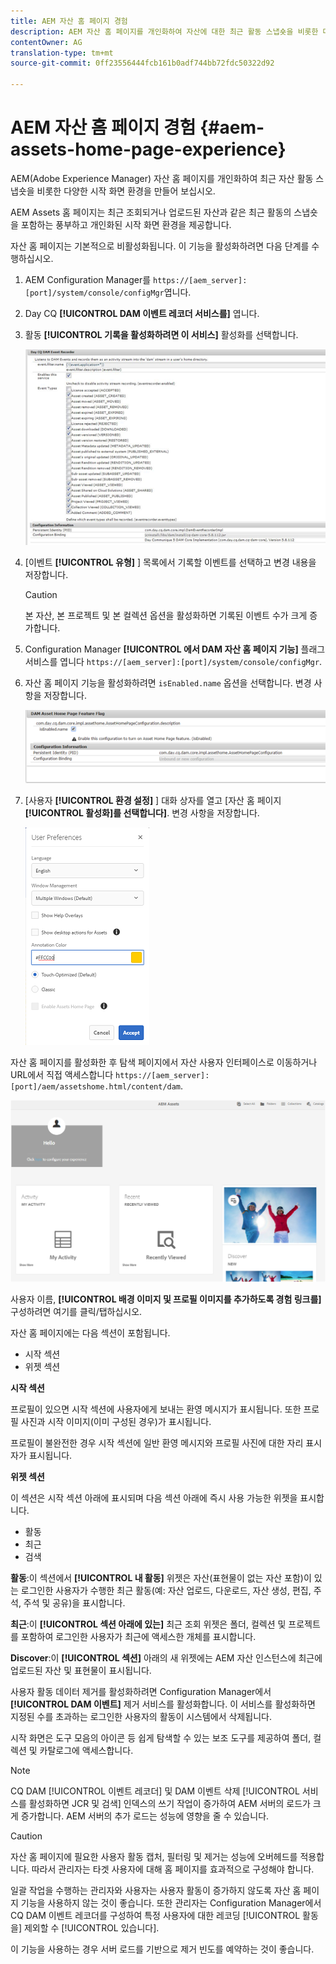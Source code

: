 ```yaml
---
title: AEM 자산 홈 페이지 경험
description: AEM 자산 홈 페이지를 개인화하여 자산에 대한 최근 활동 스냅숏을 비롯한 다양한 시작 화면 환경을 제공합니다.
contentOwner: AG
translation-type: tm+mt
source-git-commit: 0ff23556444fcb161b0adf744bb72fdc50322d92

---
```



# AEM 자산 홈 페이지 경험 {#aem-assets-home-page-experience}

AEM(Adobe Experience Manager) 자산 홈 페이지를 개인화하여 최근 자산 활동 스냅숏을 비롯한 다양한 시작 화면 환경을 만들어 보십시오.

AEM Assets 홈 페이지는 최근 조회되거나 업로드된 자산과 같은 최근 활동의 스냅숏을 포함하는 풍부하고 개인화된 시작 화면 환경을 제공합니다.

자산 홈 페이지는 기본적으로 비활성화됩니다. 이 기능을 활성화하려면 다음 단계를 수행하십시오.

1. AEM Configuration Manager를 `https://[aem_server]:[port]/system/console/configMgr`엽니다.
1. Day CQ **[!UICONTROL DAM 이벤트 레코더 서비스를]** 엽니다.
1. 활동 **[!UICONTROL 기록을 활성화하려면 이 서비스]** 활성화를 선택합니다.

   ![chlimage_1-250](assets/chlimage_1-250.png)

1. [이벤트 **[!UICONTROL 유형]** ] 목록에서 기록할 이벤트를 선택하고 변경 내용을 저장합니다.

   >[!CAUTION]
   >
   >본 자산, 본 프로젝트 및 본 컬렉션 옵션을 활성화하면 기록된 이벤트 수가 크게 증가합니다.

1. Configuration Manager **[!UICONTROL 에서 DAM 자산 홈 페이지 기능]** 플래그 서비스를 엽니다 `https://[aem_server]:[port]/system/console/configMgr`.
1. 자산 홈 페이지 기능을 활성화하려면 `isEnabled.name` 옵션을 선택합니다. 변경 사항을 저장합니다.

   ![chlimage_1-251](assets/chlimage_1-251.png)

1. [사용자 **[!UICONTROL 환경 설정]** ] 대화 상자를 열고 [자산 홈 페이지 **[!UICONTROL 활성화]를 선택합니다]**. 변경 사항을 저장합니다.

   ![사용자 환경 설정 대화 상자에서 자산 홈 페이지 활성화](assets/Annotation-color.png)

자산 홈 페이지를 활성화한 후 탐색 페이지에서 자산 사용자 인터페이스로 이동하거나 URL에서 직접 액세스합니다 `https://[aem_server]:[port]/aem/assetshome.html/content/dam`.

![자산 사용자 인터페이스에 대한 경험 링크 구성](assets/config-experience-link.png)

사용자 이름, **[!UICONTROL 배경 이미지 및 프로필 이미지를 추가하도록 경험 링크를]** 구성하려면 여기를 클릭/탭하십시오.

자산 홈 페이지에는 다음 섹션이 포함됩니다.

* 시작 섹션
* 위젯 섹션

**시작 섹션**

프로필이 있으면 시작 섹션에 사용자에게 보내는 환영 메시지가 표시됩니다. 또한 프로필 사진과 시작 이미지(이미 구성된 경우)가 표시됩니다.

프로필이 불완전한 경우 시작 섹션에 일반 환영 메시지와 프로필 사진에 대한 자리 표시자가 표시됩니다.

**위젯 섹션**

이 섹션은 시작 섹션 아래에 표시되며 다음 섹션 아래에 즉시 사용 가능한 위젯을 표시합니다.

* 활동
* 최근
* 검색

**활동**:이 섹션에서 **[!UICONTROL 내 활동]** 위젯은 자산(표현물이 없는 자산 포함)이 있는 로그인한 사용자가 수행한 최근 활동(예: 자산 업로드, 다운로드, 자산 생성, 편집, 주석, 주석 및 공유)을 표시합니다.

**최근**:이 **[!UICONTROL 섹션 아래에 있는]** 최근 조회 위젯은 폴더, 컬렉션 및 프로젝트를 포함하여 로그인한 사용자가 최근에 액세스한 개체를 표시합니다.

**Discover**:이 **[!UICONTROL 섹션]** 아래의 새 위젯에는 AEM 자산 인스턴스에 최근에 업로드된 자산 및 표현물이 표시됩니다.

사용자 활동 데이터 제거를 활성화하려면 Configuration Manager에서 **[!UICONTROL DAM 이벤트]** 제거 서비스를 활성화합니다. 이 서비스를 활성화하면 지정된 수를 초과하는 로그인한 사용자의 활동이 시스템에서 삭제됩니다.

시작 화면은 도구 모음의 아이콘 등 쉽게 탐색할 수 있는 보조 도구를 제공하여 폴더, 컬렉션 및 카탈로그에 액세스합니다.

>[!NOTE]
>
>CQ DAM [!UICONTROL 이벤트 레코더] 및 DAM 이벤트 삭제 [!UICONTROL 서비스를 활성화하면 JCR 및 검색] 인덱스의 쓰기 작업이 증가하여 AEM 서버의 로드가 크게 증가합니다. AEM 서버의 추가 로드는 성능에 영향을 줄 수 있습니다.

>[!CAUTION]
>
>자산 홈 페이지에 필요한 사용자 활동 캡처, 필터링 및 제거는 성능에 오버헤드를 적용합니다. 따라서 관리자는 타겟 사용자에 대해 홈 페이지를 효과적으로 구성해야 합니다.
>
>일괄 작업을 수행하는 관리자와 사용자는 사용자 활동이 증가하지 않도록 자산 홈 페이지 기능을 사용하지 않는 것이 좋습니다. 또한 관리자는 Configuration Manager에서 CQ DAM 이벤트 레코더를 구성하여 특정 사용자에 대한 레코딩 [!UICONTROL 활동을] 제외할 수 [!UICONTROL 있습니다].
>
>이 기능을 사용하는 경우 서버 로드를 기반으로 제거 빈도를 예약하는 것이 좋습니다.
